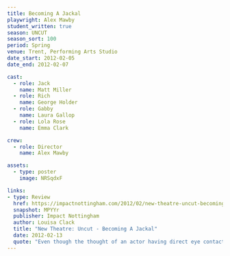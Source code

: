 ```yaml
---
title: Becoming A Jackal
playwright: Alex Mawby
student_written: true
season: UNCUT
season_sort: 100
period: Spring
venue: Trent, Performing Arts Studio
date_start: 2012-02-05
date_end: 2012-02-07

cast:
  - role: Jack
    name: Matt Miller
  - role: Rich
    name: George Holder
  - role: Gabby
    name: Laura Gallop
  - role: Lola Rose
    name: Emma Clark

crew:
  - role: Director
    name: Alex Mawby

assets:
  - type: poster
    image: NRSqdxF

links:
- type: Review
  href: https://impactnottingham.com/2012/02/new-theatre-uncut-becoming-a-jackal/
  snapshot: MPYYr
  publisher: Impact Nottingham
  author: Louisa Clack
  title: "New Theatre: Uncut - Becoming A Jackal"
  date: 2012-02-13
  quote: "Even though the thought of an actor having direct eye contact with us can make the usual audience member squirm uncomfortably, I think it’s time to break through the fourth wall. Just sitting in the theatre and obeying the etiquette is starting to get a bit old!"
---
```

